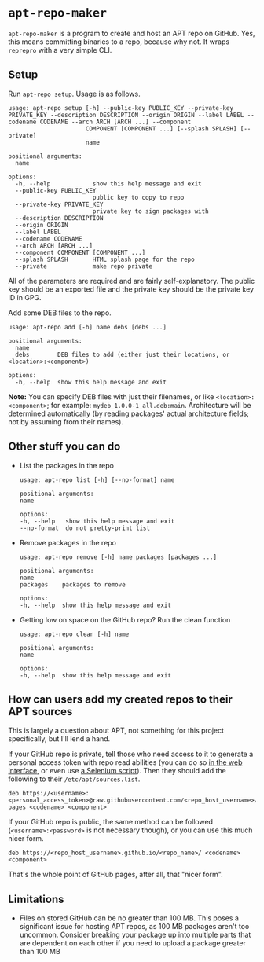 # `apt-repo-maker`

`apt-repo-maker` is a program to create and host an APT repo on GitHub. Yes, this means committing binaries to a repo, because why not. It wraps `reprepro` with a very simple CLI.

## Setup

Run `apt-repo setup`. Usage is as follows.

```text
usage: apt-repo setup [-h] --public-key PUBLIC_KEY --private-key PRIVATE_KEY --description DESCRIPTION --origin ORIGIN --label LABEL --codename CODENAME --arch ARCH [ARCH ...] --component
                      COMPONENT [COMPONENT ...] [--splash SPLASH] [--private]
                      name

positional arguments:
  name

options:
  -h, --help            show this help message and exit
  --public-key PUBLIC_KEY
                        public key to copy to repo
  --private-key PRIVATE_KEY
                        private key to sign packages with
  --description DESCRIPTION
  --origin ORIGIN
  --label LABEL
  --codename CODENAME
  --arch ARCH [ARCH ...]
  --component COMPONENT [COMPONENT ...]
  --splash SPLASH       HTML splash page for the repo
  --private             make repo private
```

All of the parameters are required and are fairly self-explanatory. The public key should be an exported file and the private key should be the private key ID in GPG.

Add some DEB files to the repo.

```text
usage: apt-repo add [-h] name debs [debs ...]

positional arguments:
  name
  debs        DEB files to add (either just their locations, or <location>:<component>)

options:
  -h, --help  show this help message and exit
```

**Note:** You can specify DEB files with just their filenames, or like `<location>:<component>`; for example: `mydeb_1.0.0-1_all.deb:main`. Architecture will be determined automatically (by reading packages' actual architecture fields; not by assuming from their names).

## Other stuff you can do

- List the packages in the repo

    ```text
    usage: apt-repo list [-h] [--no-format] name

    positional arguments:
    name

    options:
    -h, --help   show this help message and exit
    --no-format  do not pretty-print list
    ```

- Remove packages in the repo

    ```text
    usage: apt-repo remove [-h] name packages [packages ...]

    positional arguments:
    name
    packages    packages to remove

    options:
    -h, --help  show this help message and exit
    ```

- Getting low on space on the GitHub repo? Run the clean function

    ```text
    usage: apt-repo clean [-h] name

    positional arguments:
    name

    options:
    -h, --help  show this help message and exit
    ```

## How can users add my created repos to their APT sources

This is largely a question about APT, not something for this project specifically, but I'll lend a hand.

If your GitHub repo is private, tell those who need access to it to generate a personal access token with repo read abilities (you can do so [in the web interface](https://github.com/settings/tokens/new), or even use [a Selenium script](https://gist.github.com/zmarffy/11eee870c73d6a25d49bacc06b24a8ab)). Then they should add the following to their `/etc/apt/sources.list`.

```text
deb https://<username>:<personal_access_token>@raw.githubusercontent.com/<repo_host_username>/<repo_name>/gh-pages <codename> <component>
```

If your GitHub repo is public, the same method can be followed (`<username>:<password>` is not necessary though), or you can use this much nicer form.

```text
deb https://<repo_host_username>.github.io/<repo_name>/ <codename> <component>
```

That's the whole point of GitHub pages, after all, that "nicer form".

## Limitations

- Files on stored GitHub can be no greater than 100 MB. This poses a significant issue for hosting APT repos, as 100 MB packages aren't too uncommon. Consider breaking your package up into multiple parts that are dependent on each other if you need to upload a package greater than 100 MB
